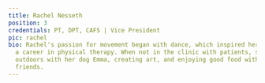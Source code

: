 ```yaml
---
title: Rachel Nesseth
position: 3
credentials: PT, DPT, CAFS | Vice President
pic: rachel
bio: Rachel's passion for movement began with dance, which inspired her to pursue
  a career in physical therapy. When not in the clinic with patients, she enjoys being
  outdoors with her dog Emma, creating art, and enjoying good food with family and
  friends.
---
```


